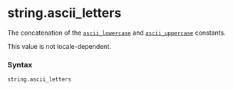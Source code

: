 # string.ascii_letters

The concatenation of the [`ascii_lowercase`](/modules/string/ascii_lowercase.md) and [`ascii_uppercase`](/modules/string/ascii_uppercase.md) constants.

This value is not locale-dependent.

### Syntax

```python
string.ascii_letters
```